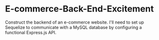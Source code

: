 # E-commerce-Back-End-Excitement
Construct the backend of an e-commerce website. I'll need to set up Sequelize to communicate with a MySQL database by configuring a functional Express.js API.
